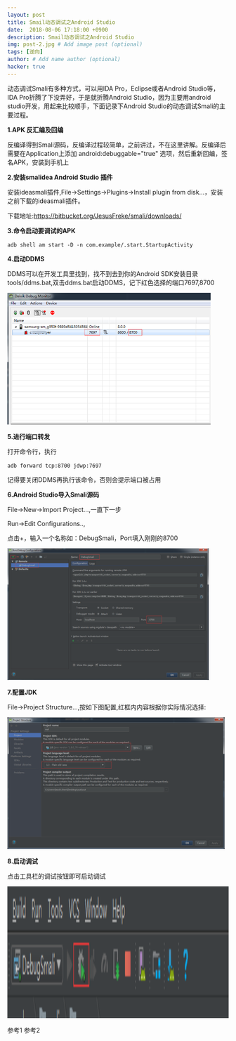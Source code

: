 ```yaml
---
layout: post
title: Smail动态调试之Android Studio
date:  2018-08-06 17:18:00 +0900
description: Smail动态调试之Android Studio
img: post-2.jpg # Add image post (optional)
tags: [逆向]
author: # Add name author (optional)
hacker: true
---
```

动态调试Smali有多种方式，可以用IDA Pro，Eclipse或者Android Studio等，IDA Pro折腾了下没弄好，于是就折腾Android Studio，因为主要用android studio开发，用起来比较顺手，下面记录下Android Studio的动态调试Smali的主要过程。

**1.APK 反汇编及回编**

反编译得到Smali源码，反编译过程较简单，之前讲过，不在这里讲解。反编译后需要在Application上添加 android:debuggable="true" 选项，然后重新回编，签名APK，安装到手机上

**2.安装smalidea Android Studio 插件**

安装ideasmali插件,File->Settings->Plugins->Install plugin from disk...，安装之前下载的ideasmali插件。

下载地址:<a href="https://bitbucket.org/JesusFreke/smali/downloads/" style="text-decoration: none;" target="\_blank"  title="">https://bitbucket.org/JesusFreke/smali/downloads/</a>

**3.命令启动要调试的APK**

```
adb shell am start -D -n com.example/.start.StartupActivity
```

**4.启动DDMS**

DDMS可以在开发工具里找到，找不到去到你的Android SDK安装目录tools/ddms.bat,双击ddms.bat启动DDMS，记下红色选择的端口7697,8700

<img src="/assets/img/blog/hacker/smaliandroidstudio/1.jpg" height = "300px"/>

**5.进行端口转发**

打开命令行，执行

```
adb forward tcp:8700 jdwp:7697
```

记得要关闭DDMS再执行该命令，否则会提示端口被占用

**6.Android Studio导入Smali源码**

File->New->Import Project...,一直下一步

Run->Edit Configurations..,

点击+，输入一个名称如：DebugSmali，Port填入刚刚的8700

<img src="/assets/img/blog/hacker/smaliandroidstudio/2.jpg" height = "300px"/>


**7.配置JDK**

File->Project Structure...,按如下图配置,红框内内容根据你实际情况选择:

<img src="/assets/img/blog/hacker/smaliandroidstudio/3.jpg" height = "300px"/>

**8.启动调试**

点击工具栏的调试按钮即可启动调试

<img src="/assets/img/blog/hacker/smaliandroidstudio/4.jpg" height = "300px"/>

<a href="https://www.cnblogs.com/lanrenxinxin/p/4891424.html" style="text-decoration: none;" target="\_blank"  title="">参考1</a>
<a href="https://blog.csdn.net/daide2012/article/details/75332798" style="text-decoration: none;" target="\_blank"  title="">参考2</a>
